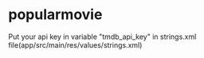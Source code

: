 # popularmovie
Put your api key in variable "tmdb_api_key" in strings.xml file(app/src/main/res/values/strings.xml)
